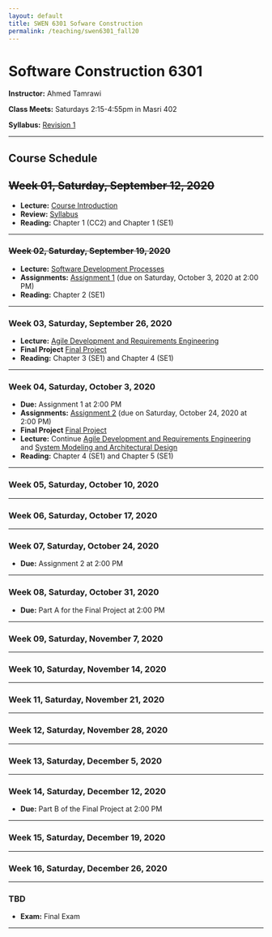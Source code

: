 ```yaml
---
layout: default
title: SWEN 6301 Sofware Construction
permalink: /teaching/swen6301_fall20
---
```


# Software Construction 6301

**Instructor:** Ahmed Tamrawi

**Class Meets:** Saturdays 2:15-4:55pm in Masri 402

**Syllabus:** [Revision 1](/teaching/swen6301-fall20/SWEN6301-syllabus-fall2020.pdf)

<!--**[Anonymous Feedback](https://docs.google.com/forms/d/e/1FAIpQLSdwe6CQ1RbXK8Yp09B73LBvPRauZdRQHwjDbOXswe8BXaZhUg/viewform?usp=sf_link)**-->


---

## Course Schedule

## ~~Week 01, Saturday, September 12, 2020~~
- **Lecture:** [Course Introduction](/teaching/swen6301-fall20/SWEN6301_Module_01.pdf)
- **Review:** [Syllabus](/teaching/swen6301-fall20/SWEN6301-syllabus-fall2020.pdf)
- **Reading:** Chapter 1 (CC2) and Chapter 1 (SE1)

---

### ~~Week 02, Saturday, September 19, 2020~~
- **Lecture:** [Software Development Processes](/teaching/swen6301-fall20/SWEN6301_Module_02.pdf)
- **Assignments:** [Assignment 1](teaching/swen6301-fall20/SWEN6301-Assignment1.pdf) (due on Saturday, October 3, 2020 at 2:00 PM)
- **Reading:** Chapter 2 (SE1)

---

### Week 03, Saturday, September 26, 2020
- **Lecture:** [Agile Development and Requirements Engineering](/teaching/swen6301-fall20/SWEN6301_Module_03.pdf)
- **Final Project** [Final Project](teaching/swen6301-fall20/SWEN6301-Project.pdf)
- **Reading:** Chapter 3 (SE1) and Chapter 4 (SE1)

---

### Week 04, Saturday, October 3, 2020
- **Due:** Assignment 1 at 2:00 PM
- **Assignments:** [Assignment 2](teaching/swen6301-fall20/SWEN6301-Assignment2.pdf) (due on Saturday, October 24, 2020 at 2:00 PM)
- **Final Project** [Final Project](teaching/swen6301-fall20/SWEN6301-Project.pdf)
- **Lecture:** Continue [Agile Development and Requirements Engineering](/teaching/swen6301-fall20/SWEN6301_Module_03.pdf) and [System Modeling and Architectural Design](/teaching/swen6301-fall20/SWEN6301_Module_04.pdf)
- **Reading:** Chapter 4 (SE1) and Chapter 5 (SE1)

---

### Week 05, Saturday, October 10, 2020

---

### Week 06, Saturday, October 17, 2020

---

### Week 07, Saturday, October 24, 2020
- **Due:** Assignment 2 at 2:00 PM

---

### Week 08, Saturday, October 31, 2020
- **Due:** Part A for the Final Project at 2:00 PM

---

### Week 09, Saturday, November 7, 2020

---

### Week 10, Saturday, November 14, 2020

---

### Week 11, Saturday, November 21, 2020

---

### Week 12, Saturday, November 28, 2020

---

### Week 13, Saturday, December 5, 2020

---

### Week 14, Saturday, December 12, 2020
- **Due:** Part B of the Final Project at 2:00 PM

---

### Week 15, Saturday, December 19, 2020

---

### Week 16, Saturday, December 26, 2020

---

### TBD
- **Exam:** Final Exam

---
